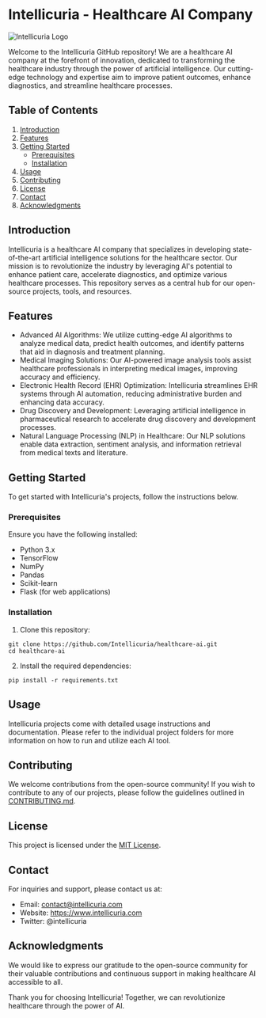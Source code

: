 # Intellicuria - Healthcare AI Company

![Intellicuria Logo](https://www.example.com/intellicuria_logo.png)

Welcome to the Intellicuria GitHub repository! We are a healthcare AI company at the forefront of innovation, dedicated to transforming the healthcare industry through the power of artificial intelligence. Our cutting-edge technology and expertise aim to improve patient outcomes, enhance diagnostics, and streamline healthcare processes.

## Table of Contents

1. [Introduction](#introduction)
2. [Features](#features)
3. [Getting Started](#getting-started)
    - [Prerequisites](#prerequisites)
    - [Installation](#installation)
4. [Usage](#usage)
5. [Contributing](#contributing)
6. [License](#license)
7. [Contact](#contact)
8. [Acknowledgments](#acknowledgments)

## Introduction

Intellicuria is a healthcare AI company that specializes in developing state-of-the-art artificial intelligence solutions for the healthcare sector. Our mission is to revolutionize the industry by leveraging AI's potential to enhance patient care, accelerate diagnostics, and optimize various healthcare processes. This repository serves as a central hub for our open-source projects, tools, and resources.

## Features

- Advanced AI Algorithms: We utilize cutting-edge AI algorithms to analyze medical data, predict health outcomes, and identify patterns that aid in diagnosis and treatment planning.
- Medical Imaging Solutions: Our AI-powered image analysis tools assist healthcare professionals in interpreting medical images, improving accuracy and efficiency.
- Electronic Health Record (EHR) Optimization: Intellicuria streamlines EHR systems through AI automation, reducing administrative burden and enhancing data accuracy.
- Drug Discovery and Development: Leveraging artificial intelligence in pharmaceutical research to accelerate drug discovery and development processes.
- Natural Language Processing (NLP) in Healthcare: Our NLP solutions enable data extraction, sentiment analysis, and information retrieval from medical texts and literature.

## Getting Started

To get started with Intellicuria's projects, follow the instructions below.

### Prerequisites

Ensure you have the following installed:

- Python 3.x
- TensorFlow
- NumPy
- Pandas
- Scikit-learn
- Flask (for web applications)

### Installation

1. Clone this repository:

```
git clone https://github.com/Intellicuria/healthcare-ai.git
cd healthcare-ai
```

2. Install the required dependencies:

```
pip install -r requirements.txt
```

## Usage

Intellicuria projects come with detailed usage instructions and documentation. Please refer to the individual project folders for more information on how to run and utilize each AI tool.

## Contributing

We welcome contributions from the open-source community! If you wish to contribute to any of our projects, please follow the guidelines outlined in [CONTRIBUTING.md](CONTRIBUTING.md).

## License

This project is licensed under the [MIT License](LICENSE).

## Contact

For inquiries and support, please contact us at:

- Email: contact@intellicuria.com
- Website: https://www.intellicuria.com
- Twitter: @intellicuria

## Acknowledgments

We would like to express our gratitude to the open-source community for their valuable contributions and continuous support in making healthcare AI accessible to all.

Thank you for choosing Intellicuria! Together, we can revolutionize healthcare through the power of AI.
